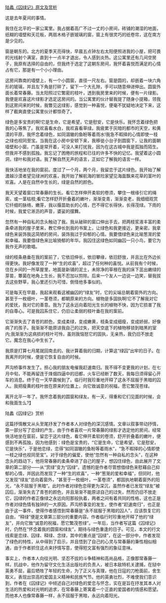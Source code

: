 [陆蠡《囚绿记》原文及赏析](https://www.vrrw.net/wx/8863.html)

这是去年夏间的事情。

我住在北平的一家公寓里。我占据着高广不过一丈的小房间，砖铺的潮湿的地面，纸糊的墙壁和天花板，两扇木格子嵌玻璃的窗，窗上有很灵巧的纸卷帘，这在南方是少见的。

窗是朝东的。北方的夏季天亮得快，早晨五点钟左右太阳便照进我的小屋，把可畏的光线射个满室，直到十一点半才退出，令人感到炎热。这公寓里还有几间空房子，我原有选择的自由的，但我终于选定了这朝东房间，我怀着喜悦而满足的心情占有它，那是有一个小小理由。

这房间靠南的墙壁上，有一个小圆窗，直径一尺左右。窗是圆的，却嵌着一块六角形的玻璃，并且左下角是打碎了，留下一个大孔隙，手可以随意伸进伸出。圆窗外面长着常春藤。当太阳照过它繁密的枝叶，透到我房里来的时候，便有一片绿影。我便是欢喜这片绿影才选定这房间的。当公寓里的伙计替我提了随身小提箱，领我到这房间来的时候，我瞥见这绿影，感觉到一种喜悦，便毫不犹疑地决定下来，这样了截爽直使公寓里伙计都惊奇了。



绿色是多宝贵的啊!它是生命，它是希望，它是慰安，它是快乐。我怀念着绿色把我的心等焦了。我欢喜看水白，我欢喜看草绿。我疲累于灰暗的都市的天空，和黄漠的平原，我怀念着绿色，如同涸辙的鱼盼等着雨水!我急不暇择的心情即使一枝之绿也视同至宝。当我在这小房中安顿下来，我移徙小台子到圆窗下，让我的面朝墙壁和小窗。门虽是常开着，可没人来打扰我，因为在这古城中我是孤独而陌生。但我并不感到孤独。我忘记了困倦的旅程和已往的许多不快的记忆。我望着这小圆洞，绿叶和我对语。我了解自然无声的语言，正如它了解我的语言一样。

我快活地坐在我的窗前。度过了一个月，两个月，我留恋于这片绿色。我开始了解渡越沙漠者望见绿洲的欢喜，我开始了解航海的冒险家望见海面飘来花草的茎叶的欢喜。人是在自然中生长的，绿是自然的颜色。

我天天望着窗口常春藤的生长。看它怎样伸开柔软的卷须，攀住一根缘引它的绳索，或一茎枯枝;看它怎样舒开折叠着的嫩叶，渐渐变青，渐渐变老，我细细观赏它纤细的脉络，嫩芽，我以揠苗助长的心情，巴不得它长得快，长得茂绿。下雨的时候，我爱它淅沥的声音，婆娑的摆舞。

忽然有一种自私的念头触动了我。我从破碎的窗口伸出手去，把两枝浆液丰富的柔条牵进我的屋子里来，教它伸长到我的书案上，让绿色和我更接近，更亲密。我拿绿色来装饰我这简陋的房间，装饰我过于抑郁的心情。我要借绿色来比喻葱茏的爱和幸福，我要借绿色来比喻猗郁的年华。我囚住这绿色如同幽囚一只小鸟，要它为我作无声的歌唱。

绿的枝条悬垂在我的案前了，它依旧伸长，依旧攀缘，依旧舒放，并且比在外边长得更快。我好像发现了一种“生的欢喜”，超过了任何种的喜悦。从前我有个时候，住在乡间的一所草屋里，地面是新铺的泥土，未除净的草根在我的床下茁出嫩绿的芽苗，蕈菌在地角上生长，我不忍加以剪除。后来一个友人一边说一边笑，替我拔去这些野草，我心里还引为可惜，倒怪他多事似的。

可是每天在早晨，我起来观看这被幽囚的“绿友”时，它的尖端总朝着窗外的方向。甚至于一枚细叶，一茎卷须，都朝原来的方向。植物是多固执啊!它不了解我对它的爱抚，我对它的善意。我为了这永远向着阳光生长的植物不快，因为它损害了我的自尊心。可是我囚系住它，仍旧让柔弱的枝叶垂在我的案前。

它渐渐失去了青苍的颜色，变成柔绿，变成嫩黄，枝条变成细瘦，变成娇弱，好像病了的孩子。我渐渐不能原谅我自己的过失，把天空底下的植物移锁到暗黑的室内;我渐渐为这病损的枝叶可怜，虽则我恼怒它的固执，无亲热，我仍旧不放走它。魔念在我心中生长了。

我原是打算七月尾就回南去的。我计算着我的归期，计算这“绿囚”出牢的日子。在我离开的时候，便是它恢复自由的时候。

芦沟桥事件发生了。担心我的朋友电催我赶速南归。我不得不变更我的计划，在七月中旬，不能再留连于烽烟四逼中的旧都，火车已经断了数天，我每日须得留心开车的消息。终于在一天早晨候到了。临行时我珍重地开释了这永不屈服于黑暗的囚人。我把瘦黄的枝叶放在原来的位置上，向它致诚意的祝福，愿它繁茂苍绿。

离开北平一年了。我怀念着我的圆窗和绿友。有一天，得重和它们见面的时候，会和我面生么?】

陆蠡《囚绿记》赏析

这篇抒情散文从头至尾抒发了作者本人对绿色的深沉感情。文章以叙事带动抒情，第一部分写了恋绿的产生，由于作者喜欢一片常春藤的绿影才选定他的房间，经常快活地坐在窗前，留恋于这片绿色，看它伸开柔软的卷须，舒开折叠着的嫩叶，便感到不再孤独，因为他感到：绿色是宝贵的，“它是生命，它是希望，它是慰安，它是快乐”，于是他恋绿，恋得“如同涸辙的鱼盼等着雨水”，“急不暇择的心情即使一枝之绿也视同至宝”。对于绿色的偏爱，使他“忽然有一种自私的念头”，在这种念头的趋动下，他将常春藤的柔条牵进了自己的屋子，想囚住绿色，由此展开了文章的第二部分——从“赏绿”变为“囚绿”。遗憾的是作者尽管想借绿色来慰藉自己抑郁的心情，并因此而发现了一种“生的欢喜”，一种“葱茏的爱和幸福”，但同时，他又发现“绿友”总向着窗外，“甚至于一枚细叶，一茎卷须”，都固执地朝着窗外的阳光，“永不屈服于黑暗”。此时作者对绿色恋得更为深沉，虽然作者已发现“绿友”被囚后，渐渐失去了青苍的颜色，并且渐渐不能原谅自己的过失，然而仍旧不放走它，囚绿的作者正像绿之永远向阳那般执着，两者之间有着共同的性格，这也正是作者对绿色情有独钟的一大原因。芦沟桥事变的发生，使作者“赶速南归”，也正是由于这一事件，使得作者感悟到常春藤是“永不屈服于黑暗的囚人”，应该恢复它的自由，“释绿”便是文章第三部分的重要内容。作者临行时珍重地开释了他的“绿友”，并向它致“诚意的祝福，愿它繁茂苍绿”。一年后，当作者写这篇《囚绿记》时，仍然在“怀念着我的圆窗和绿友”，期待与绿色重逢的日子。可见，本文的行文线索是恋绿、囚绿、释绿、念绿，其中的重点是“囚绿”，在这一部分中，作者发现了绿色的特性，从中得到了启示，并且悟到了自己的心灵与常春藤的秉性相似相通，由于作者抓住这点来抒情写意，使得短文富有强烈的象征意味。

事实上，作者本人向往光明、坚忍不拔的斗争精神和高尚品格，正像那常春藤一样。抗战中，他作为留守文化生活出版社的负责人，被日本敌特机关逮捕，在狱中英勇不屈，最后牺牲了年轻的生命，为了正义与真理，他在日寇的刀枪面前，舍生取义，表现出崇高的爱国主义精神和民族气节。他的英勇壮烈，不难使我们意识到，作者在《囚绿记》中倾述自己对绿色的爱恋与怀念，实在是旨在抒发其本人对生活的热爱和对光明的追求，在常春藤上寄寓着一个正直的爱国者的情感和愿望。而他本人也像常春藤一样，永不屈服于黑暗，永远向着阳光。

